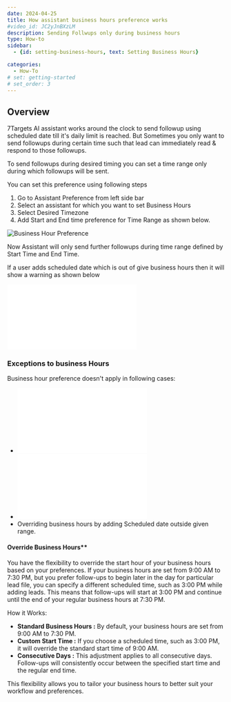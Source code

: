 ```yaml
---
date: 2024-04-25
title: How assistant business hours preference works
#video_id: JC2yJnBXzLM
description: Sending Follwups only during business hours
type: How-to
sidebar:
  - {id: setting-business-hours, text: Setting Business Hours}

categories:
  - How-To
# set: getting-started
# set_order: 3
---
```

## Overview
7Targets AI assistant works around the clock to send followup using scheduled date till it's daily limit is reached. But Sometimes you only want to send followups during certain time such that lead can immediately read & respond to those followups.

To send followups during desired timing you can set a time range only during which followups will be sent.

You can set this preference using following steps

1. Go to Assistant Preference from left side bar
2. Select an assistant for which you want to set Business Hours
3. Select Desired Timezone
3. Add Start and End time preference for Time Range as shown below.

![Business Hour Preference](../../images/business_hours_preference.png)

Now Assistant will only send further followups during time range defined by Start Time and End Time.

If a user adds scheduled date which is out of give business hours then it will show a warning as shown below

![Business Hour Warning](../../images/business_hour_warning.md)

### Exceptions to business Hours
Business hour preference doesn't apply in following cases:
- ![Send Time Optimization](./2023-06-14-what-is-send-time-optimisation.md)
- ![Processing Pending Leads](./2023-02-09-how-are-pending-leads-processed.md)
- Overriding business hours by adding Scheduled date outside given range.

#### Override Business Hours**
You have the flexibility to override the start hour of your business hours based on your preferences. If your business hours are set from 9:00 AM to 7:30 PM, but you prefer follow-ups to begin later in the day for particular lead file, you can specify a different scheduled time, such as 3:00 PM while adding leads. This means that follow-ups will start at 3:00 PM and continue until the end of your regular business hours at 7:30 PM.

How it Works:

- **Standard Business Hours :** By default, your business hours are set from 9:00 AM to 7:30 PM.
- **Custom Start Time :** If you choose a scheduled time, such as 3:00 PM, it will override the standard start time of 9:00 AM.
- **Consecutive Days :** This adjustment applies to all consecutive days. Follow-ups will consistently occur between the specified start time and the regular end time.

This flexibility allows you to tailor your business hours to better suit your workflow and preferences.